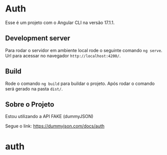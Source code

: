 # Auth

Esse é um projeto com o Angular CLI na versão 17.1.1.

## Development server

Para rodar o servidor em ambiente local rode o seguinte comando `ng serve`. Url para acessar no navegador `http://localhost:4200/`.

## Build

Rode o comando `ng build` para buildar o projeto. Após rodar o comando será gerado na pasta `dist/`.

## Sobre o Projeto

Estou utilizando a API FAKE (dummyJSON)

Segue o link: https://dummyjson.com/docs/auth

# auth
